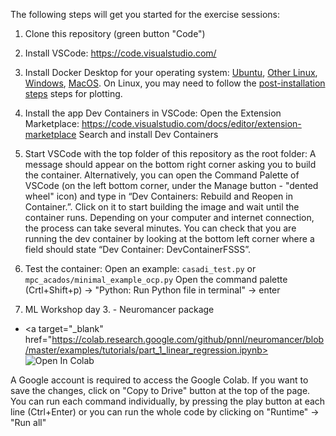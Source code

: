 The following steps will get you started for the exercise sessions:

1. Clone this repository (green button "Code")
2. Install VSCode: https://code.visualstudio.com/
3. Install Docker Desktop for your operating system:
   [Ubuntu](https://docs.docker.com/desktop/install/ubuntu/), [Other Linux](https://docs.docker.com/desktop/install/linux-install/), [Windows](https://docs.docker.com/desktop/install/windows-install/), [MacOS](https://docs.docker.com/desktop/install/mac-install/).
   On Linux, you may need to follow the [post-installation steps](https://docs.docker.com/engine/install/linux-postinstall/) steps for
   plotting.
4. Install the app Dev Containers in VSCode:
        Open the Extension Marketplace: https://code.visualstudio.com/docs/editor/extension-marketplace
        Search and install Dev Containers
5. Start VSCode with the top folder of this repository as the root folder:
        A message should appear on the bottom right corner asking you to build the container.
        Alternatively, you can open the Command Palette of VSCode (on the left bottom corner, under the Manage button - "dented wheel" icon) and type in “Dev Containers: Rebuild and Reopen in Container.”.
        Click on it to start building the image and wait until the container runs. Depending on your computer and internet connection, the process can take several minutes.
        You can check that you are running the dev container by looking at the bottom left corner where a field should state “Dev Container: DevContainerFSSS”.

6. Test the container: Open an example: `casadi_test.py` or `mpc_acados/minimal_example_ocp.py`
       Open the command palette (Crtl+Shift+p) -> "Python: Run Python file in terminal" -> enter

7. ML Workshop day 3. - Neuromancer package
+ <a target="_blank" href="https://colab.research.google.com/github/pnnl/neuromancer/blob/master/examples/tutorials/part_1_linear_regression.ipynb><img src="https://colab.research.google.com/assets/colab-badge.svg" alt="Open In Colab"/>
</a>
A Google account is required to access the Google Colab. If you want to save the changes, click on "Copy to Drive" button at the top of the page. You can run each command individually, by pressing the play button at each line (Ctrl+Enter) or you can run the whole code by clicking on "Runtime" -> "Run all"


